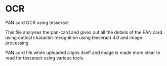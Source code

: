 # OCR
PAN card OCR using tesseract

This file analyses the pan-card and gives out all the details of the PAN card using optical character recognition using tesseract 4.0 and image processing.

PAN card file when uploaded aligns itself and image is made more clear to read for tesseract using various tools.
